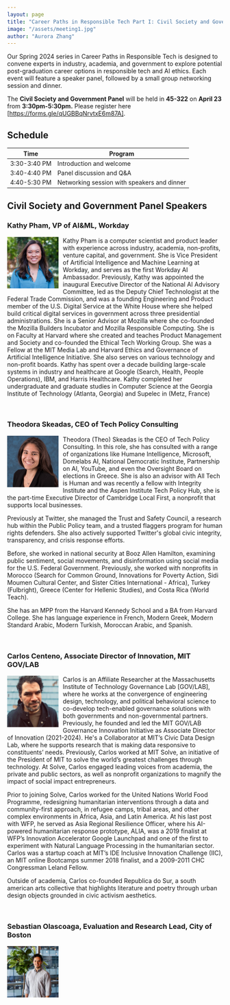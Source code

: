 ```yaml
---
layout: page
title: "Career Paths in Responsible Tech Part I: Civil Society and Government Track"
image: "/assets/meeting1.jpg"
author: "Aurora Zhang"
---
```



Our Spring 2024 series in Career Paths in Responsible Tech is designed to convene experts in industry, academia, and government to explore potential post-graduation career options in responsible tech and AI ethics. Each event will 
feature a speaker panel, followed by a small group networking session and dinner. 

The **Civil Society and Government Panel** will be held in **45-322** on **April 23** from **3:30pm-5:30pm.** Please register here [https://forms.gle/qUGBBqNrvtxE6m87A].


## Schedule
|Time|Program|
|---|---|
|3:30-3:40 PM|Introduction and welcome|
|3:40-4:40 PM|Panel discussion and Q&A|
|4:40-5:30 PM|Networking session with speakers and dinner|

## Civil Society and Government Panel Speakers
                                                                                  
### Kathy Pham, VP of AI&ML, Workday     
<p>
<img src="/assets/headshots/kathy pham.jpeg" alt="..." class="float-left mr-2" width="120px" style="float: left; margin-right: 10px;">
Kathy Pham is a computer scientist and product leader with experience across industry, academia, non-profits, venture capital, and government. She is Vice President of Artificial Intelligence and Machine Learning at Workday, and serves as the first Workday AI Ambassador.
Previously, Kathy was appointed the inaugural Executive Director of the National AI Advisory Committee, led as the Deputy Chief Technologist at the Federal Trade Commission, and was a founding Engineering and Product member of the U.S. Digital Service at the White House where she helped build critical digital services in government across three presidential administrations. She is a Senior Advisor at Mozilla where she co-founded the Mozilla Builders Incubator and Mozilla Responsible Computing. She is on Faculty at Harvard where she created and teaches Product Management and Society and co-founded the Ethical Tech Working Group. She was a Fellow at the MIT Media Lab and Harvard Ethics and Governance of Artificial Intelligence Initiative. She also serves on various technology and non-profit boards.
Kathy has spent over a decade building large-scale systems in industry and healthcare at Google (Search, Health, People Operations), IBM, and Harris Healthcare.
Kathy completed her undergraduate and graduate studies in Computer Science at the Georgia Institute of Technology (Atlanta, Georgia) and Supelec in (Metz, France)
</p>

<br>


### Theodora Skeadas, CEO of Tech Policy Consulting
<p>
<img src="/assets/headshots/theodora.jpeg" alt="..." class="float-left mr-2" width="120px" style="float: left; margin-right: 10px;">
Theodora (Theo) Skeadas is the CEO of Tech Policy Consulting. In this role, she has consulted with a range of organizations like Humane Intelligence, Microsoft, Domelabs AI, National Democratic Institute, Partnership on AI, YouTube, and even the Oversight Board on elections in Greece. She is also an advisor with All Tech is Human and was recently a fellow with Integrity Institute and the Aspen Institute Tech Policy Hub, she is the part-time Executive Director of Cambridge Local First, a nonprofit that supports local businesses.

Previously at Twitter, she managed the Trust and Safety Council, a research hub within the Public Policy team, and a trusted flaggers program for human rights defenders. She also actively supported Twitter's global civic integrity, transparency, and crisis response efforts.

Before, she worked in national security at Booz Allen Hamilton, examining public sentiment, social movements, and disinformation using social media for the U.S. Federal Government. Previously, she worked with nonprofits in Morocco (Search for Common Ground, Innovations for Poverty Action, Sidi Moumen Cultural Center, and Sister Cities International - Africa), Turkey (Fulbright), Greece (Center for Hellenic Studies), and Costa Rica (World Teach).

She has an MPP from the Harvard Kennedy School and a BA from Harvard College. She has language experience in French, Modern Greek, Modern Standard Arabic, Modern Turkish, Moroccan Arabic, and Spanish.

<p>

<br>


### Carlos Centeno, Associate Director of Innovation, MIT GOV/LAB


<p>
<img src="/assets/headshots/carlos centeno.jpeg" alt="..." class="float-left mr-2" width="120px" style="float: left; margin-right: 10px;">
Carlos is an Affiliate Researcher at the Massachusetts Institute of Technology Governance Lab [GOV/LAB], where he works at the convergence of engineering design, technology, and political behavioral science to co-develop tech-enabled governance solutions with both governments and non-governmental partners. Previously, he founded and led the MIT GOV/LAB Governance Innovation Initiative as Associate Director of Innovation (2021-2024).
He's a Collaborator at MIT’s Civic Data Design Lab, where he supports research that is making data responsive to constituents’ needs.
Previously, Carlos worked at MIT Solve, an initiative of the President of MIT to solve the world’s greatest challenges through technology. At Solve, Carlos engaged leading voices from academia, the private and public sectors, as well as nonprofit organizations to magnify the impact of social impact entrepreneurs. 

Prior to joining Solve, Carlos worked for the United Nations World Food Programme, redesigning humanitarian interventions through a data and community-first approach, in refugee camps, tribal areas, and other complex environments in Africa, Asia, and Latin America. 
At his last post with WFP, he served as Asia Regional Resilience Officer, where his AI-powered humanitarian response prototype, ALIA, was a 2019 finalist at WFP’s Innovation Accelerator Google Launchpad and one of the first to experiment with Natural Language Processing in the humanitarian sector.
Carlos was a startup coach at MIT’s IDE Inclusive Innovation Challenge (IIC), an MIT online Bootcamps summer 2018 finalist, and a 2009-2011 CHC Congressman Leland Fellow.

Outside of academia, Carlos co-founded Republica do Sur, a south american arts collective that highlights literature and poetry through urban design objects grounded in civic activism aesthetics.


<p>

<br>

### Sebastian Olascoaga, Evaluation and Research Lead, City of Boston


<p>
<img src="/assets/headshots/Sebastian Olascoaga.png" alt="..." class="float-left mr-2" width="120px" style="float: left; margin-right: 10px;">


<p>






